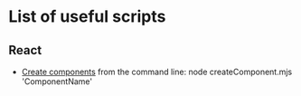 # List of useful scripts
## React
- [Create components](https://github.com/guipinheiro/useful-scripts/blob/main/React/createComponent.mjs) from the command line: node createComponent.mjs 'ComponentName'
